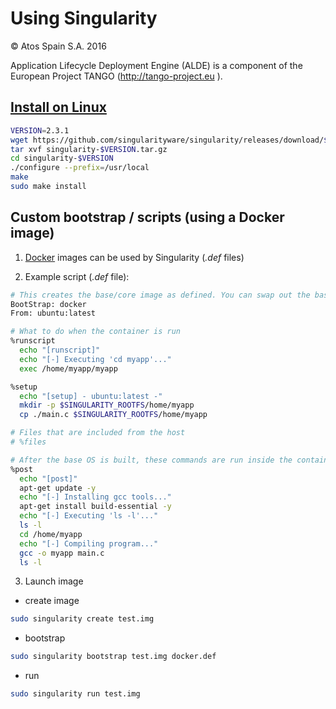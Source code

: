 # Using Singularity

&copy; Atos Spain S.A. 2016

Application Lifecycle Deployment Engine (ALDE) is a component of the European Project TANGO (http://tango-project.eu ).

## [Install on Linux](http://singularity.lbl.gov/install-linux)

```bash
VERSION=2.3.1
wget https://github.com/singularityware/singularity/releases/download/$VERSION/singularity-$VERSION.tar.gz
tar xvf singularity-$VERSION.tar.gz
cd singularity-$VERSION
./configure --prefix=/usr/local
make
sudo make install
```

## Custom bootstrap / scripts (using a Docker image)

1. [Docker](https://www.docker.com/) images can be used by Singularity (*.def* files)

2. Example script (*.def* file):

```bash
# This creates the base/core image as defined. You can swap out the base OS simply by changing these below lines and rebuilding.
BootStrap: docker
From: ubuntu:latest

# What to do when the container is run
%runscript
  echo "[runscript]"
  echo "[-] Executing 'cd myapp'..."
  exec /home/myapp/myapp

%setup
  echo "[setup] - ubuntu:latest -"
  mkdir -p $SINGULARITY_ROOTFS/home/myapp
  cp ./main.c $SINGULARITY_ROOTFS/home/myapp

# Files that are included from the host
# %files

# After the base OS is built, these commands are run inside the container
%post
  echo "[post]"
  apt-get update -y
  echo "[-] Installing gcc tools..."
  apt-get install build-essential -y
  echo "[-] Executing 'ls -l'..."
  ls -l
  cd /home/myapp
  echo "[-] Compiling program..."
  gcc -o myapp main.c
  ls -l
```

3. Launch image
- create image

```bash
sudo singularity create test.img
```

- bootstrap

```bash
sudo singularity bootstrap test.img docker.def
```

- run

```bash
sudo singularity run test.img
```

